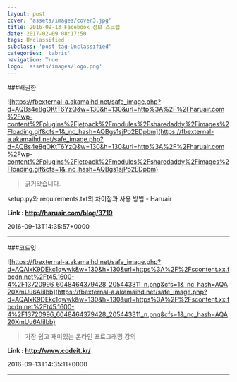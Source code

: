 ```yaml
---
layout: post
cover: 'assets/images/cover3.jpg'
title: 2016-09-13 Facebook 정보 스크랩
date: 2017-02-09 08:17:50
tags: Unclassified
subclass: 'post tag-Unclassified'
categories: 'tabris'
navigation: True
logo: 'assets/images/logo.png'
---
```


###배권한

![https://fbexternal-a.akamaihd.net/safe_image.php?d=AQBs4e8gOKtT6YzQ&w=130&h=130&url=http%3A%2F%2Fharuair.com%2Fwp-content%2Fplugins%2Fjetpack%2Fmodules%2Fsharedaddy%2Fimages%2Floading.gif&cfs=1&_nc_hash=AQBgs1sjPo2EDpbm](https://fbexternal-a.akamaihd.net/safe_image.php?d=AQBs4e8gOKtT6YzQ&w=130&h=130&url=http%3A%2F%2Fharuair.com%2Fwp-content%2Fplugins%2Fjetpack%2Fmodules%2Fsharedaddy%2Fimages%2Floading.gif&cfs=1&_nc_hash=AQBgs1sjPo2EDpbm)

>긁거왔습니다.

setup.py와 requirements.txt의 차이점과 사용 방법 - Haruair



**Link : <http://haruair.com/blog/3719>**

2016-09-13T14:35:57+0000

---

###코드잇

![https://fbexternal-a.akamaihd.net/safe_image.php?d=AQAlxK9DEkc1qwwk&w=130&h=130&url=https%3A%2F%2Fscontent.xx.fbcdn.net%2Ft45.1600-4%2F13720996_6048464379428_205443311_n.png&cfs=1&_nc_hash=AQA20XmUu6AIiIbb](https://fbexternal-a.akamaihd.net/safe_image.php?d=AQAlxK9DEkc1qwwk&w=130&h=130&url=https%3A%2F%2Fscontent.xx.fbcdn.net%2Ft45.1600-4%2F13720996_6048464379428_205443311_n.png&cfs=1&_nc_hash=AQA20XmUu6AIiIbb)

>가장 쉽고 재미있는 온라인 프로그래밍 강의

**Link : <http://www.codeit.kr/>**

2016-09-13T14:35:11+0000

---

